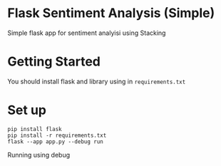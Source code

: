 # Flask Sentiment Analysis (Simple)
Simple flask app for sentiment analyisi using Stacking

# Getting Started
You should install flask and library using in `requirements.txt`

# Set up
```shell
pip install flask
pip install -r requirements.txt
flask --app app.py --debug run
```
Running using debug